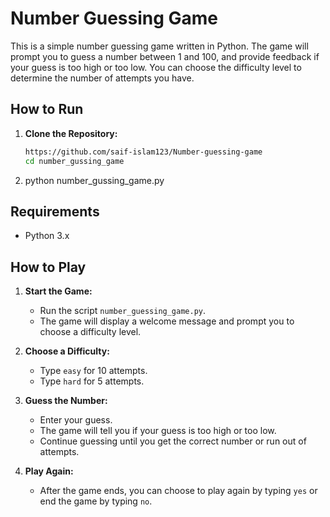 # Number Guessing Game
This is a simple number guessing game written in Python. The game will prompt you to guess a number between 1 and 100, and provide feedback if your guess is too high or too low. You can choose the difficulty level to determine the number of attempts you have.
## How to Run

1. **Clone the Repository:**
   ```bash
   https://github.com/saif-islam123/Number-guessing-game
   cd number_gussing_game
3. python number_gussing_game.py
## Requirements

- Python 3.x
## How to Play

1. **Start the Game:**
   - Run the script `number_guessing_game.py`.
   - The game will display a welcome message and prompt you to choose a difficulty level.

2. **Choose a Difficulty:**
   - Type `easy` for 10 attempts.
   - Type `hard` for 5 attempts.

3. **Guess the Number:**
   - Enter your guess.
   - The game will tell you if your guess is too high or too low.
   - Continue guessing until you get the correct number or run out of attempts.

4. **Play Again:**
   - After the game ends, you can choose to play again by typing `yes` or end the game by typing `no`.


